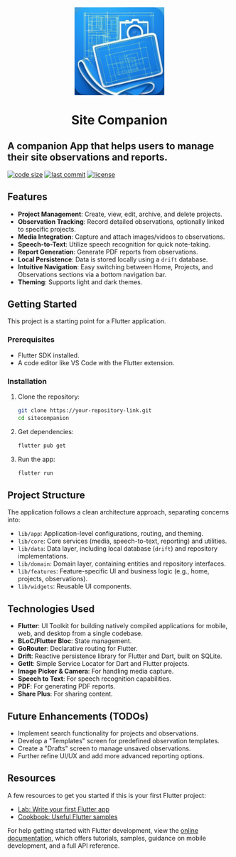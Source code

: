 <div align="center">

<img src="https://github.com/Khaled-fayed/SiteCompanion/blob/main/logo.png?raw=true Logo No Buffer.png" width=40% align="center" alt="Site Companion Logo"/>
<br>
<h1 align="center">Site Companion</h1>
</div>

## A companion App that helps users to manage their site observations and reports.

[![code size](https://img.shields.io/github/languages/code-size/Khaled-fayed/SiteCompanion)](https://github.com/Khaled-fayed/SiteCompanion)
[![last commit](https://img.shields.io/github/last-commit/Khaled-fayed/SiteCompanion)](https://github.com/Khaled-fayed/SiteCompanion/commits/main)
[![license](https://img.shields.io/github/license/Khaled-fayed/SiteCompanion)](https://github.com/Khaled-fayed/SiteCompanion/blob/main/LICENSE)

## Features

- **Project Management**: Create, view, edit, archive, and delete projects.
- **Observation Tracking**: Record detailed observations, optionally linked to specific projects.
- **Media Integration**: Capture and attach images/videos to observations.
- **Speech-to-Text**: Utilize speech recognition for quick note-taking.
- **Report Generation**: Generate PDF reports from observations.
- **Local Persistence**: Data is stored locally using a `drift` database.
- **Intuitive Navigation**: Easy switching between Home, Projects, and Observations sections via a bottom navigation bar.
- **Theming**: Supports light and dark themes.

## Getting Started

This project is a starting point for a Flutter application.

### Prerequisites

- Flutter SDK installed.
- A code editor like VS Code with the Flutter extension.

### Installation

1. Clone the repository:
   ```bash
   git clone https://your-repository-link.git
   cd sitecompanion
   ```
2. Get dependencies:
   ```bash
   flutter pub get
   ```
3. Run the app:
   ```bash
   flutter run
   ```

## Project Structure

The application follows a clean architecture approach, separating concerns into:

- `lib/app`: Application-level configurations, routing, and theming.
- `lib/core`: Core services (media, speech-to-text, reporting) and utilities.
- `lib/data`: Data layer, including local database (`drift`) and repository implementations.
- `lib/domain`: Domain layer, containing entities and repository interfaces.
- `lib/features`: Feature-specific UI and business logic (e.g., home, projects, observations).
- `lib/widgets`: Reusable UI components.

## Technologies Used

- **Flutter**: UI Toolkit for building natively compiled applications for mobile, web, and desktop from a single codebase.
- **BLoC/Flutter Bloc**: State management.
- **GoRouter**: Declarative routing for Flutter.
- **Drift**: Reactive persistence library for Flutter and Dart, built on SQLite.
- **GetIt**: Simple Service Locator for Dart and Flutter projects.
- **Image Picker & Camera**: For handling media capture.
- **Speech to Text**: For speech recognition capabilities.
- **PDF**: For generating PDF reports.
- **Share Plus**: For sharing content.

## Future Enhancements (TODOs)

- Implement search functionality for projects and observations.
- Develop a "Templates" screen for predefined observation templates.
- Create a "Drafts" screen to manage unsaved observations.
- Further refine UI/UX and add more advanced reporting options.

## Resources

A few resources to get you started if this is your first Flutter project:

- [Lab: Write your first Flutter app](https://docs.flutter.dev/get-started/codelab)
- [Cookbook: Useful Flutter samples](https://docs.flutter.dev/cookbook)

For help getting started with Flutter development, view the
[online documentation](https://docs.flutter.dev/), which offers tutorials,
samples, guidance on mobile development, and a full API reference.
